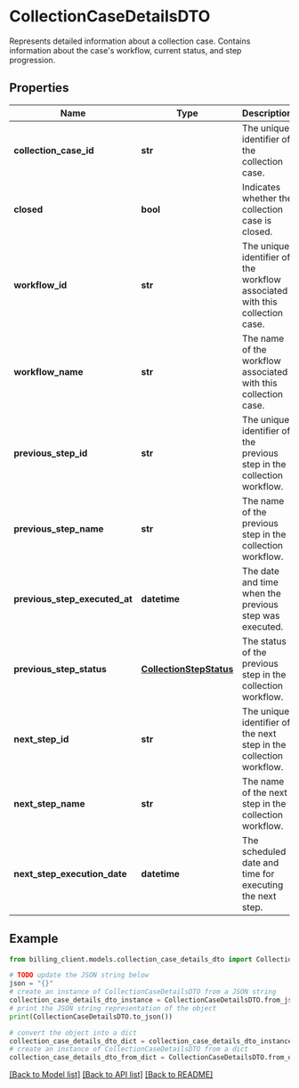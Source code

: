 # CollectionCaseDetailsDTO

Represents detailed information about a collection case.  Contains information about the case's workflow, current status, and step progression.

## Properties

Name | Type | Description | Notes
------------ | ------------- | ------------- | -------------
**collection_case_id** | **str** | The unique identifier of the collection case. | [optional] 
**closed** | **bool** | Indicates whether the collection case is closed. | [optional] 
**workflow_id** | **str** | The unique identifier of the workflow associated with this collection case. | [optional] 
**workflow_name** | **str** | The name of the workflow associated with this collection case. | [optional] 
**previous_step_id** | **str** | The unique identifier of the previous step in the collection workflow. | [optional] 
**previous_step_name** | **str** | The name of the previous step in the collection workflow. | [optional] 
**previous_step_executed_at** | **datetime** | The date and time when the previous step was executed. | [optional] 
**previous_step_status** | [**CollectionStepStatus**](CollectionStepStatus.md) | The status of the previous step in the collection workflow. | [optional] 
**next_step_id** | **str** | The unique identifier of the next step in the collection workflow. | [optional] 
**next_step_name** | **str** | The name of the next step in the collection workflow. | [optional] 
**next_step_execution_date** | **datetime** | The scheduled date and time for executing the next step. | [optional] 

## Example

```python
from billing_client.models.collection_case_details_dto import CollectionCaseDetailsDTO

# TODO update the JSON string below
json = "{}"
# create an instance of CollectionCaseDetailsDTO from a JSON string
collection_case_details_dto_instance = CollectionCaseDetailsDTO.from_json(json)
# print the JSON string representation of the object
print(CollectionCaseDetailsDTO.to_json())

# convert the object into a dict
collection_case_details_dto_dict = collection_case_details_dto_instance.to_dict()
# create an instance of CollectionCaseDetailsDTO from a dict
collection_case_details_dto_from_dict = CollectionCaseDetailsDTO.from_dict(collection_case_details_dto_dict)
```
[[Back to Model list]](../README.md#documentation-for-models) [[Back to API list]](../README.md#documentation-for-api-endpoints) [[Back to README]](../README.md)



